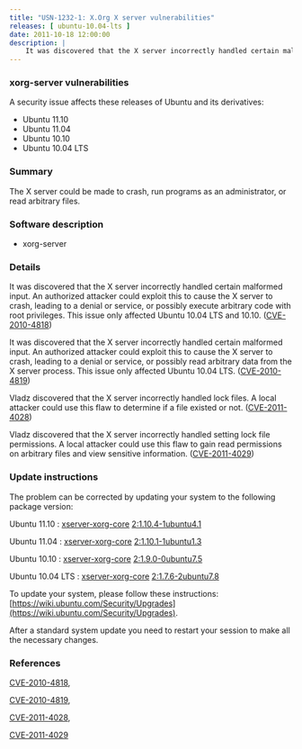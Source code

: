 ```yaml
---
title: "USN-1232-1: X.Org X server vulnerabilities"
releases: [ ubuntu-10.04-lts ]
date: 2011-10-18 12:00:00
description: |
    It was discovered that the X server incorrectly handled certain malformed input. An authorized attacker could exploit this to cause the X server to crash, leading to a denial or service, or possibly execute arbitrary code with root privileges. This issue only affected Ubuntu 10.04 LTS and 10.10. ([CVE-2010-4818](http://people.ubuntu.com/~ubuntu-security/cve/CVE-2010-4818))
--- 
```

 
### xorg-server vulnerabilities

A security issue affects these releases of Ubuntu and its derivatives:

* Ubuntu 11.10
* Ubuntu 11.04
* Ubuntu 10.10
* Ubuntu 10.04 LTS

### Summary

The X server could be made to crash, run programs as an administrator, or read arbitrary files.

### Software description

* xorg-server 

### Details

It was discovered that the X server incorrectly handled certain malformed input. An authorized attacker could exploit this to cause the X server to crash, leading to a denial or service, or possibly execute arbitrary code with root privileges. This issue only affected Ubuntu 10.04 LTS and 10.10. ([CVE-2010-4818](http://people.ubuntu.com/~ubuntu-security/cve/CVE-2010-4818))

It was discovered that the X server incorrectly handled certain malformed input. An authorized attacker could exploit this to cause the X server to crash, leading to a denial or service, or possibly read arbitrary data from the X server process. This issue only affected Ubuntu 10.04 LTS. ([CVE-2010-4819](http://people.ubuntu.com/~ubuntu-security/cve/CVE-2010-4819))

Vladz discovered that the X server incorrectly handled lock files. A local attacker could use this flaw to determine if a file existed or not. ([CVE-2011-4028](http://people.ubuntu.com/~ubuntu-security/cve/CVE-2011-4028))

Vladz discovered that the X server incorrectly handled setting lock file permissions. A local attacker could use this flaw to gain read permissions on arbitrary files and view sensitive information. ([CVE-2011-4029](http://people.ubuntu.com/~ubuntu-security/cve/CVE-2011-4029)) 

### Update instructions

The problem can be corrected by updating your system to the following package version:

Ubuntu 11.10
 : [xserver-xorg-core](https://launchpad.net/ubuntu/+source/xorg-server) <span> [2:1.10.4-1ubuntu4.1](https://launchpad.net/ubuntu/+source/xorg-server/2:1.10.4-1ubuntu4.1) </span> 

Ubuntu 11.04
 : [xserver-xorg-core](https://launchpad.net/ubuntu/+source/xorg-server) <span> [2:1.10.1-1ubuntu1.3](https://launchpad.net/ubuntu/+source/xorg-server/2:1.10.1-1ubuntu1.3) </span> 

Ubuntu 10.10
 : [xserver-xorg-core](https://launchpad.net/ubuntu/+source/xorg-server) <span> [2:1.9.0-0ubuntu7.5](https://launchpad.net/ubuntu/+source/xorg-server/2:1.9.0-0ubuntu7.5) </span> 

Ubuntu 10.04 LTS
 : [xserver-xorg-core](https://launchpad.net/ubuntu/+source/xorg-server) <span> [2:1.7.6-2ubuntu7.8](https://launchpad.net/ubuntu/+source/xorg-server/2:1.7.6-2ubuntu7.8) </span> 

To update your system, please follow these instructions: [https://wiki.ubuntu.com/Security/Upgrades](https://wiki.ubuntu.com/Security/Upgrades).

After a standard system update you need to restart your session to make all the necessary changes. 

### References

 [CVE-2010-4818](http://people.ubuntu.com/~ubuntu-security/cve/CVE-2010-4818), 

 [CVE-2010-4819](http://people.ubuntu.com/~ubuntu-security/cve/CVE-2010-4819), 

 [CVE-2011-4028](http://people.ubuntu.com/~ubuntu-security/cve/CVE-2011-4028), 

 [CVE-2011-4029](http://people.ubuntu.com/~ubuntu-security/cve/CVE-2011-4029)
 
